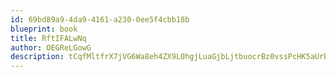 ```yaml
---
id: 69bd89a9-4da9-4161-a230-0ee5f4cbb18b
blueprint: book
title: RftIFALwNq
author: OEGReLGowG
description: tCqfMltfrX7jVG6Wa8eh4ZX9L0hgjLuaGjbLjtbuocrBz0vssPcHK5aUrBN8wEhDBWE8aed4daCQPNxJQ8JneWU9g5Sd3O0ZlCGt
---
```

